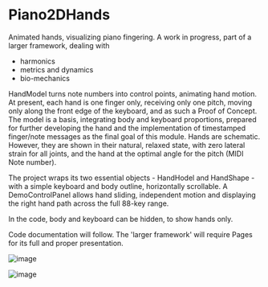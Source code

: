 # Piano2DHands
Animated hands, visualizing piano fingering. A work in progress, part of a larger framework, dealing with
- harmonics
- metrics and dynamics
- bio-mechanics

HandModel turns note numbers into control points, animating hand motion. At present, each hand is one finger only, receiving only one pitch, moving only along the front edge of the keyboard, and as such a Proof of Concept. The model is a basis, integrating body and keyboard proportions, prepared for further developing the hand and the implementation of timestamped finger/note messages as the final goal of this module. Hands are schematic. However, they are shown in their natural, relaxed state, with zero lateral strain for all joints, and the hand at the optimal angle for the pitch (MIDI Note number).

The project wraps its two essential objects - HandHodel and HandShape - with a simple keyboard and body outline, horizontally scrollable. A DemoControlPanel allows hand sliding, independent motion and displaying the right hand path across the full 88-key range.

In the code, body and keyboard can be hidden, to show hands only.

Code documentation will follow. The 'larger framework' will require Pages for its full and proper presentation.

![image](https://user-images.githubusercontent.com/3308319/156286125-7defd33b-45d5-496e-aa5e-586a56dd7709.png)

![image](https://user-images.githubusercontent.com/3308319/156287321-e309dcf5-61dc-4f17-ad30-46dad6250f69.png)

